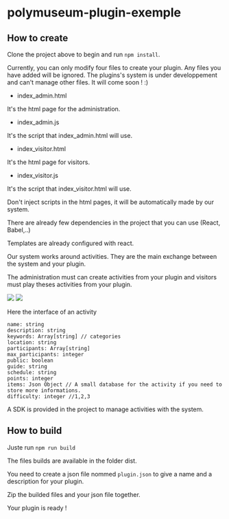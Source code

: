 # polymuseum-plugin-exemple

## How to create

Clone the project above to begin and run `npm install`.

Currently, you can only modify four files to create your plugin. Any files you have added will be ignored. The plugins's system is under developpement and can't manage other files. It will come soon ! :)

- index_admin.html

It's the html page for the administration.

- index_admin.js

It's the script that index_admin.html will use.

- index_visitor.html

It's the html page for visitors.

- index_visitor.js

It's the script that index_visitor.html will use.

Don't inject scripts in the html pages, it will be automatically made by our system.

There are already few dependencies in the project that you can use (React, Babel,..)

Templates are already configured with react.

Our system works around activities. They are the main exchange between the system and your plugin.

The administration must can create activities from your plugin and visitors must play theses activities from your plugin.

![](https://i.ibb.co/QvMXfPw/plugin-sdk-activity.png)
![](https://i.ibb.co/DLsCd0L/plugin-archi.png)

Here the interface of an activity

```
name: string
description: string
keywords: Array[string] // categories
location: string
participants: Array[string]
max_participants: integer
public: boolean
guide: string
schedule: string
points: integer
items: Json Object // A small database for the activity if you need to store more informations.
difficulty: integer //1,2,3
```

A SDK is provided in the project to manage activities with the system.

## How to build

Juste run `npm run build`

The files builds are available in the folder dist.

You need to create a json file nommed `plugin.json` to give a name and a description for your plugin.

Zip the builded files and your json file together.

Your plugin is ready !
